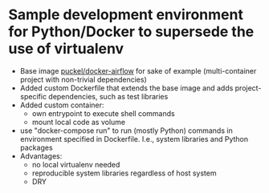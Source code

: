 # Sample development environment for Python/Docker to supersede the use of virtualenv 

- Base image [puckel/docker-airflow](https://github.com/puckel/docker-airflow/) 
  for sake of example (multi-container project with non-trivial dependencies)
- Added custom Dockerfile that extends the base image and adds project-specific
  dependencies, such as test libraries
- Added custom container: 
  - own entrypoint to execute shell commands
  - mount local code as volume
- use "docker-compose run" to run (mostly Python) commands in environment
  specified in Dockerfile. I.e., system libraries and Python packages
- Advantages:
  - no local virtualenv needed
  - reproducible system libraries regardless of host system
  - DRY